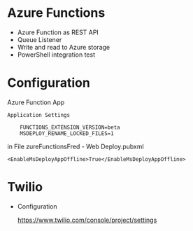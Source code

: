 # Azure Functions

* Azure Function as REST API
* Queue Listener
* Write and read to Azure storage
* PowerShell integration test

# Configuration

Azure Function App

	Application Settings

		FUNCTIONS_EXTENSION_VERSION=beta
		MSDEPLOY_RENAME_LOCKED_FILES=1

in File zureFunctionsFred - Web Deploy.pubxml	

	<EnableMsDeployAppOffline>True</EnableMsDeployAppOffline>

# Twilio

* Configuration 

	https://www.twilio.com/console/project/settings
